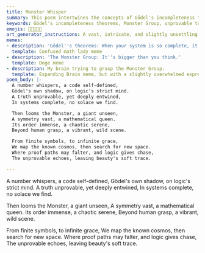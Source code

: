 ```yaml
---
title: Monster Whisper
summary: This poem intertwines the concepts of Gödel's incompleteness theorems and the Monster Group. It speaks of "unprovable truths" inherent in self-defined systems and the vast, complex symmetry of the Monster Group, which lies "beyond human grasp." The poem suggests that even as we map the cosmos with finite symbols, we encounter unprovable echoes and beauty where logic may falter.
keywords: Gödel's incompleteness theorems, Monster Group, unprovable truths, self-defined systems, symmetry, human grasp, cosmos, symbols, logic, beauty, echoes
emojis: 📜🌌🔢✨🤔
art_generator_instructions: A vast, intricate, and slightly unsettling geometric pattern representing the Monster Group, with subtle, glowing lines of Gödel's theorems woven into its structure. The pattern should appear to extend beyond the frame, hinting at its immense scale. In the foreground, a human figure (perhaps a mathematician or philosopher) is observing, with a look of awe and slight bewilderment. The overall feeling should be one of profound mystery, intellectual challenge, and the sublime beauty of complex mathematical structures.
memes:
- description: 'Gödel''s theorems: When your system is so complete, it''s incomplete.'
  template: Confused math lady meme
- description: 'The Monster Group: It''s bigger than you think.'
  template: Doge meme
- description: My brain trying to grasp the Monster Group.
  template: Expanding Brain meme, but with a slightly overwhelmed expression
poem_body: |-
  A number whispers, a code self-defined,
  Gödel's own shadow, on logic's strict mind.
  A truth unprovable, yet deeply entwined,
  In systems complete, no solace we find.

  Then looms the Monster, a giant unseen,
  A symmetry vast, a mathematical queen.
  Its order immense, a chaotic serene,
  Beyond human grasp, a vibrant, wild scene.

  From finite symbols, to infinite grace,
  We map the known cosmos, then search for new space.
  Where proof paths may falter, and logic gives chase,
  The unprovable echoes, leaving beauty's soft trace.

---
```

A number whispers, a code self-defined,
Gödel's own shadow, on logic's strict mind.
A truth unprovable, yet deeply entwined,
In systems complete, no solace we find.

Then looms the Monster, a giant unseen,
A symmetry vast, a mathematical queen.
Its order immense, a chaotic serene,
Beyond human grasp, a vibrant, wild scene.

From finite symbols, to infinite grace,
We map the known cosmos, then search for new space.
Where proof paths may falter, and logic gives chase,
The unprovable echoes, leaving beauty's soft trace.